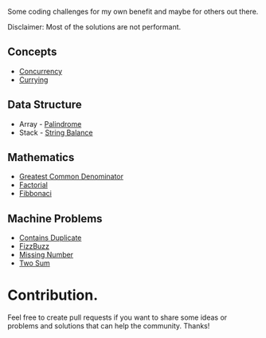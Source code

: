 Some coding challenges for my own benefit and maybe for others out there.

Disclaimer: Most of the solutions are not performant.

## Concepts

* [Concurrency](concepts/concurrency.js)
* [Currying](concepts/currying.js)

## Data Structure

* Array - [Palindrome](data-structure/array/palindrome.js)
* Stack - [String Balance](data-structure/stack/string-balance.js)

## Mathematics

* [Greatest Common Denominator](mathematical/euclidean/gcd.js)
* [Factorial](mathematical/factorial)
* [Fibbonaci](mathematical/fibbonacci)

## Machine Problems

* [Contains Duplicate](problems/containsDuplicate.js)
* [FizzBuzz](problems/fizzbuzz.js)
* [Missing Number](problems/missingNumber.js)
* [Two Sum](problems/two-sum.js)

# Contribution.

Feel free to create pull requests if you want to share some ideas or problems and solutions that can help the community. Thanks!